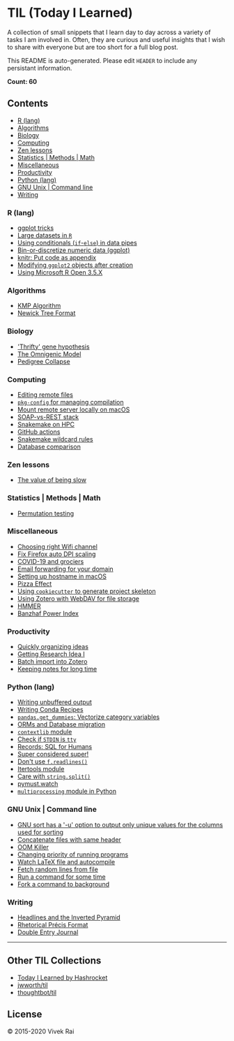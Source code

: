 # TIL (Today I Learned)

A collection of small snippets that I learn day to day across a variety of tasks I am
involved in. Often, they are curious and useful insights that I wish to share with
everyone but are too short for a full blog post.

This README is auto-generated. Please edit `HEADER` to include any persistant information.

**Count: 60**

## Contents
* [R (lang)](#r-(lang))
* [Algorithms](#algorithms)
* [Biology](#biology)
* [Computing](#computing)
* [Zen lessons](#zen-lessons)
* [Statistics | Methods | Math](#statistics--methods--math)
* [Miscellaneous](#miscellaneous)
* [Productivity](#productivity)
* [Python (lang)](#python-(lang))
* [GNU Unix | Command line](#gnu-unix--command-line)
* [Writing](#writing)

### R (lang)
* [ggplot tricks](R/ggplot-tricks.md)
* [Large datasets in `R`](R/r-large-data.md)
* [Using conditionals (`if`-`else`) in data pipes](R/using-conditionals-(`if`-`else`)-in-data-pipes.md)
* [Bin-or-discretize numeric data (ggplot)](R/bin-or-discretize-numeric-data-(ggplot).md)
* [knitr: Put code as appendix](R/knitr:-put-code-as-appendix.md)
* [Modifying `ggplot2` objects after creation](R/modifying-ggplot2-objects-after-creation.md)
* [Using Microsoft R Open 3.5.X](R/using-microsoft-r-open-3.5.x.md)

### Algorithms
* [KMP Algorithm](algorithms/kmp-matcher.md)
* [Newick Tree Format](algorithms/newick-tree-format.md)

### Biology
* ['Thrifty' gene hypothesis](biology/'thrifty'-gene-hypothesis.md)
* [The Omnigenic Model](biology/the-omnigenic-model.md)
* [Pedigree Collapse](biology/pedigree-collapse.md)

### Computing
* [Editing remote files](computing/editing-remote-file.md)
* [`pkg-config` for managing compilation](computing/pkg-config-for-compilation.md)
* [Mount remote server locally on macOS](computing/mount-remote-server-locally-on-macos.md)
* [SOAP-vs-REST stack](computing/SOAP-vs-REST.md)
* [Snakemake on HPC](computing/snakemake-on-hpc.md)
* [GitHub actions](computing/github-actions.md)
* [Snakemake wildcard rules](computing/snakemake-wildcard-rules.md)
* [Database comparison](computing/databases.md)

### Zen lessons
* [The value of being slow](lessons/the-value-of-being-slow.md)

### Statistics | Methods | Math
* [Permutation testing](math/permutation-testing.md)

### Miscellaneous
* [Choosing right Wifi channel](misc/choosing-wifi-channel.md)
* [Fix Firefox auto DPI scaling](misc/fix-firefox-auto-dpi-scaling.md)
* [COVID-19 and grociers](misc/covid-19-and-grociers.md)
* [Email forwarding for your domain](misc/email-forwarding-for-your-domain.md)
* [Setting up hostname in macOS](misc/setting-up-hostname-in-macos.md)
* [Pizza Effect](misc/pizza-effect.md)
* [Using `cookiecutter` to generate project skeleton](misc/cookiecutter-skeleton.md)
* [Using Zotero with WebDAV for file storage](misc/zotero-webdav-setup.md)
* [HMMER](misc/hmmer.md)
* [Banzhaf Power Index](misc/banzhaf-index.md)

### Productivity
* [Quickly organizing ideas](productivity/quickly-organizing-ideas.md)
* [Getting Research Idea I](productivity/getting-research-idea-i.md)
* [Batch import into Zotero](productivity/batch-import-into-zotero.md)
* [Keeping notes for long time](productivity/keeping-notes-for-long-time.md)

### Python (lang)
* [Writing unbuffered output](python/unbuffered-output.md)
* [Writing Conda Recipes](python/conda-recipes.md)
* [`pandas.get_dummies`: Vectorize category variables](python/pandas-get-dummies.md)
* [ORMs and Database migration](python/sql-orm.md)
* [`contextlib` module](python/contextlib-with.md)
* [Check if `STDIN` is `tty`](python/checking-if-STDIN-is-tty.md)
* [Records: SQL for Humans](python/records-sql.md)
* [Super considered super!](python/super-talk.md)
* [Don't use `f.readlines()`](python/dont-use-readlines.md)
* [Itertools module](python/itertools-module.md)
* [Care with `string.split()`](python/care-with-string-split.md)
* [pymust.watch](python/pymust-watch.md)
* [`multiprocessing` module in Python](python/optimize-pandas-mp.md)

### GNU Unix | Command line
* [GNU sort has a '-u' option to output only unique values for the  columns used for sorting](unix/sort-and-deduplicate-on-specific-columns.md)
* [Concatenate files with same header](unix/concatenate-files-with-same-header.md)
* [OOM Killer](unix/oom-killer.md)
* [Changing priority of running programs](unix/ionicing-programs.md)
* [Watch LaTeX file and autocompile](unix/watch-compile-latex.md)
* [Fetch random lines from file](unix/random-lines.md)
* [Run a command for some time](unix/timeout.md)
* [Fork a command to background](unix/fork-to-bg.md)

### Writing
* [Headlines and the Inverted Pyramid](writing/inverted-pyramid.md)
* [Rhetorical Précis Format](writing/rhetorical-precis-format.md)
* [Double Entry Journal](writing/double-entry-journal.md)

---

## Other TIL Collections
* [Today I Learned by Hashrocket](https://til.hashrocket.com)
* [jwworth/til](https://github.com/jwworth/til)
* [thoughtbot/til](https://github.com/thoughtbot/til)

## License
© 2015-2020 Vivek Rai

